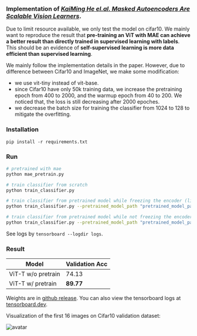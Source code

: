 ### Implementation of [*KaiMing He el.al. Masked Autoencoders Are Scalable Vision Learners*](https://arxiv.org/abs/2111.06377).

Due to limit resource available, we only test the model on cifar10. We mainly want to reproduce the result that **pre-training an ViT with MAE can achieve a better result than directly trained in supervised learning with labels**. This should be an evidence of **self-supervised learning is more data efficient than supervised learning**.

We mainly follow the implementation details in the paper. However, due to difference between Cifar10 and ImageNet, we make some modification:
- we use vit-tiny instead of vit-base.
- since Cifar10 have only 50k training data, we increase the pretraining epoch from 400 to 2000, and the warmup epoch from 40 to 200. We noticed that, the loss is still decreasing after 2000 epoches.
- we decrease the batch size for training the classifier from 1024 to 128 to mitigate the overfitting.

### Installation
`pip install -r requirements.txt`

### Run
```bash
# pretrained with mae
python mae_pretrain.py

# train classifier from scratch
python train_classifier.py

# train classifier from pretrained model while freezing the encoder (linear probing)
python train_classifier.py --pretrained_model_path "pretrained_model_path" --linear_probing

# train classifier from pretrained model while not freezing the encoder (fine tuning)
python train_classifier.py --pretrained_model_path "pretrained_model_path"

```

See logs by `tensorboard --logdir logs`.

### Result
|Model|Validation Acc|
|-----|--------------|
|ViT-T w/o pretrain|74.13|
|ViT-T w/  pretrain|**89.77**|

Weights are in [github release](https://github.com/IcarusWizard/MAE/releases/tag/cifar10). You can also view the tensorboard logs at [tensorboard.dev](https://tensorboard.dev/experiment/zngzZ89bTpyM1B2zVrD7Yw/#scalars).

Visualization of the first 16 images on Cifar10 validation dataset:

![avatar](pic/mae-cifar10-reconstruction.png)
